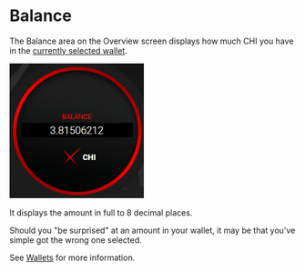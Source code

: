 # Balance

The Balance area on the Overview screen displays how much CHI you have in the 
[currently selected wallet](wallets.md).

![balance-area](img/balance-area.png)

It displays the amount in full to 8 decimal places.

Should you "be surprised" at an amount in your wallet, it may be that you've 
simple got the wrong one selected.

See [Wallets](wallets.md) for more information.


